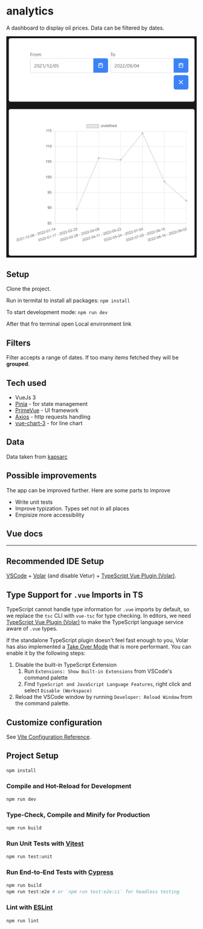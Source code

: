 # analytics

A dashboard to display oil prices.
Data can be filtered by dates.

![Application sample](./readme-example.png "Optional title")

## Setup

Clone the project.

Run in termital to install all packages:
`npm install`

To start development mode:
`npm run dev`

After that fro terminal open Local environment link

## Filters

Filter accepts a range of dates. If too many items fetched they will be __grouped__.

## Tech used

- VueJs 3
- [Pinia](https://pinia.vuejs.org/) - for state management
- [PrimeVue](https://www.primefaces.org/) - UI framework
- [Axios](https://www.npmjs.com/package/axios) - http requests handling
- [vue-chart-3](https://vue-chart-3.netlify.app/) - for line chart

## Data

Data taken from [kapsarc](https://datasource.kapsarc.org/)

## Possible improvements

The app can be improved further. Here are some parts to improve
- Write unit tests
- Improve typization. Types set not in all places
- Empisize more accessibility

## Vue docs
---
## Recommended IDE Setup

[VSCode](https://code.visualstudio.com/) + [Volar](https://marketplace.visualstudio.com/items?itemName=Vue.volar) (and disable Vetur) + [TypeScript Vue Plugin (Volar)](https://marketplace.visualstudio.com/items?itemName=Vue.vscode-typescript-vue-plugin).

## Type Support for `.vue` Imports in TS

TypeScript cannot handle type information for `.vue` imports by default, so we replace the `tsc` CLI with `vue-tsc` for type checking. In editors, we need [TypeScript Vue Plugin (Volar)](https://marketplace.visualstudio.com/items?itemName=Vue.vscode-typescript-vue-plugin) to make the TypeScript language service aware of `.vue` types.

If the standalone TypeScript plugin doesn't feel fast enough to you, Volar has also implemented a [Take Over Mode](https://github.com/johnsoncodehk/volar/discussions/471#discussioncomment-1361669) that is more performant. You can enable it by the following steps:

1. Disable the built-in TypeScript Extension
    1) Run `Extensions: Show Built-in Extensions` from VSCode's command palette
    2) Find `TypeScript and JavaScript Language Features`, right click and select `Disable (Workspace)`
2. Reload the VSCode window by running `Developer: Reload Window` from the command palette.

## Customize configuration

See [Vite Configuration Reference](https://vitejs.dev/config/).

## Project Setup

```sh
npm install
```

### Compile and Hot-Reload for Development

```sh
npm run dev
```

### Type-Check, Compile and Minify for Production

```sh
npm run build
```

### Run Unit Tests with [Vitest](https://vitest.dev/)

```sh
npm run test:unit
```

### Run End-to-End Tests with [Cypress](https://www.cypress.io/)

```sh
npm run build
npm run test:e2e # or `npm run test:e2e:ci` for headless testing
```

### Lint with [ESLint](https://eslint.org/)

```sh
npm run lint
```
